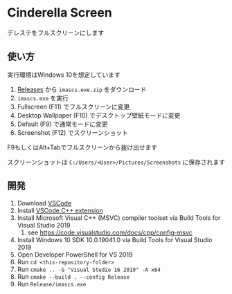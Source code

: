 # Cinderella Screen
デレステをフルスクリーンにします

## 使い方
実行環境はWindows 10を想定しています

1. [Releases](https://github.com/ogukei/cinderella-screen/releases) から `imascs.exe.zip` をダウンロード
1. `imascs.exe` を実行
1. Fullscreen (F11) でフルスクリーンに変更
1. Desktop Wallpaper (F10) でデスクトップ壁紙モードに変更
1. Default (F9) で通常モードに変更
1. Screenshot (F12) でスクリーンショット

F9もしくはAlt+Tabでフルスクリーンから抜け出せます

スクリーンショットは `C:/Users/<User>/Pictures/Screenshots` に保存されます

## 開発
1. Download [VSCode](https://code.visualstudio.com/)
1. Install [VSCode C++ extension](https://marketplace.visualstudio.com/items?itemName=ms-vscode.cpptools)
1. Install Microsoft Visual C++ (MSVC) compiler toolset via Build Tools for Visual Studio 2019
    1. see https://code.visualstudio.com/docs/cpp/config-msvc
1. Install Windows 10 SDK 10.0.19041.0 via Build Tools for Visual Studio 2019
1. Open Developer PowerShell for VS 2019
1. Run `cd <this-repository-folder>`
1. Run `cmake .. -G "Visual Studio 16 2019" -A x64`
1. Run `cmake --build . --config Release`
1. Run `Release/imascs.exe`
